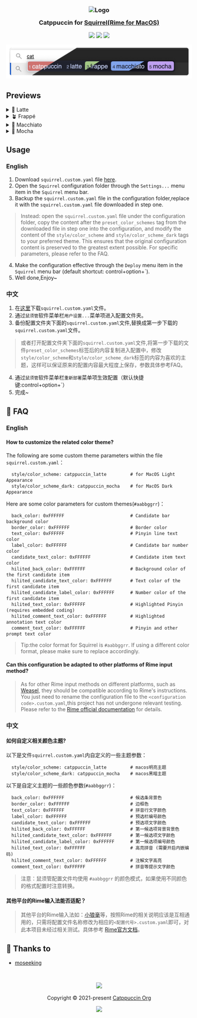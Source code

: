 <h3 align="center">
	<img src="https://raw.githubusercontent.com/catppuccin/catppuccin/main/assets/logos/exports/1544x1544_circle.png" width="100" alt="Logo"/><br/>
	<img src="https://raw.githubusercontent.com/catppuccin/catppuccin/main/assets/misc/transparent.png" height="30" width="0px"/>
	Catppuccin for <a href="https://github.com/rime/squirrel">Squirrel(Rime for MacOS)</a>
	<img src="https://raw.githubusercontent.com/catppuccin/catppuccin/main/assets/misc/transparent.png" height="30" width="0px"/>
</h3>

<p align="center">
	<a href="https://github.com/moseeking/squirrel/stargazers"><img src="https://img.shields.io/github/stars/moseeking/squirrel?colorA=363a4f&colorB=b7bdf8&style=for-the-badge"></a>
	<a href="https://github.com/moseeking/squirrel/issues"><img src="https://img.shields.io/github/issues/moseeking/squirrel?colorA=363a4f&colorB=f5a97f&style=for-the-badge"></a>
	<a href="https://github.com/moseeking/squirrel/contributors"><img src="https://img.shields.io/github/contributors/moseeking/squirrel?colorA=363a4f&colorB=a6da95&style=for-the-badge"></a>
</p>

<p align="center">
	<img src="./assets/preview.webp"/>
</p>

## Previews

<details>
<summary>🌻 Latte</summary>
<img src="./assets/latte.webp"/>
</details>
<details>
<summary>🪴 Frappé</summary>
<img src="./assets/frappe.webp"/>
</details>
<details>
<summary>🌺 Macchiato</summary>
<img src="./assets/macchiato.webp"/>
</details>
<details>
<summary>🌿 Mocha</summary>
<img src="./assets/mocha.webp"/>
</details>

## Usage

### English
1. Download `squirrel.custom.yaml` file [here](/squirrel.custom.yaml).
2. Open the `Squirrel` configuration folder through the `Settings...` menu item in the `Squirrel` menu bar.
3. Backup the `squirrel.custom.yaml` file in the configuration folder,replace it with the `squirrel.custom.yaml` file downloaded in step one.
> Instead: open the `squirrel.custom.yaml` file under the configuration folder, copy the content after the `preset_color_schemes` tag from the downloaded file in step one into the configuration, and modify the content of the `style/color_scheme` and `style/color_scheme_dark` tags to your preferred theme. This ensures that the original configuration content is preserved to the greatest extent possible. For specific parameters, please refer to the FAQ.  
4. Make the configuration effective through the `Deploy` menu item in the `Squirrel` menu bar (default shortcut: control+option+\`).
5. Well done,Enjoy~

### 中文
1. 在[这里](/squirrel.custom.yaml)下载`squirrel.custom.yaml`文件。
2. 通过`鼠须管`软件菜单栏`用户设置...`菜单项进入配置文件夹。
3. 备份配置文件夹下面的`squirrel.custom.yaml`文件,替换成第一步下载的`squirrel.custom.yaml`文件。
> 或者打开配置文件夹下面的`squirrel.custom.yaml`文件,将第一步下载的文件`preset_color_schemes`标签后的内容复制进入配置中，修改`style/color_scheme`和`style/color_scheme_dark`标签的内容为喜欢的主题，这样可以保证原来的配置内容最大程度上保存，参数具体参考FAQ。
4. 通过`鼠须管`软件菜单栏`重新部署`菜单项生效配置（默认快捷键:control+option+\`）
5. 完成~

<!-- this section is optional -->
## 🙋 FAQ

### English

#### How to customize the related color theme?
The following are some custom theme parameters within the file `squirrel.custom.yaml`：
```
  style/color_scheme: catppuccin_latte         # for MacOS Light Appearance
  style/color_scheme_dark: catppuccin_mocha    # for MacOS Dark Appearance
```
Here are some color parameters for custom themes(`#aabbggrr`)：
``` 
  back_color: 0xFFFFFF                         # Candidate bar background color
  border_color: 0xFFFFFF                       # Border color
  text_color: 0xFFFFFF                         # Pinyin line text color 
  label_color: 0xFFFFFF                        # Candidate bar number color
  candidate_text_color: 0xFFFFFF               # Candidate item text color
  hilited_back_color: 0xFFFFFF                 # Background color of the first candidate item
  hilited_candidate_text_color: 0xFFFFFF       # Text color of the first candidate item
  hilited_candidate_label_color: 0xFFFFFF      # Number color of the first candidate item
  hilited_text_color: 0xFFFFFF                 # Highlighted Pinyin (requires embedded coding)
  hilited_comment_text_color: 0xFFFFFF         # Highlighted annotation text color
  comment_text_color: 0xFFFFFF                 # Pinyin and other prompt text color
```
> Tip:the color format for Squirrel is `#aabbggrr`. If using a different color format, please make sure to replace accordingly.

#### Can this configuration be adapted to other platforms of Rime input method? 
> As for other Rime input methods on different platforms, such as [Weasel](https://github.com/rime/weasel), they should be compatible according to Rime's instructions. You just need to rename the configuration file to the `<configuration code>.custom.yaml`,this project has not undergone relevant testing. Please refer to the [Rime official documentation](https://github.com/rime/home/wiki ) for details.


### 中文

#### 如何自定义相关颜色主题?
以下是文件`squirrel.custom.yaml`内自定义的一些主题参数：
```
  style/color_scheme: catppuccin_latte         # macos明亮主题
  style/color_scheme_dark: catppuccin_mocha    # macos黑暗主题
```
以下是自定义主题的一些颜色参数(`#aabbggrr`)：
```
  back_color: 0xFFFFFF                         # 候选条背景色
  border_color: 0xFFFFFF                       # 边框色
  text_color: 0xFFFFFF                         # 拼音行文字颜色
  label_color: 0xFFFFFF                        # 预选栏编号颜色
  candidate_text_color: 0xFFFFFF               # 预选项文字颜色
  hilited_back_color: 0xFFFFFF                 # 第一候选项背景背景色
  hilited_candidate_text_color: 0xFFFFFF       # 第一候选项文字颜色
  hilited_candidate_label_color: 0xFFFFFF      # 第一候选项编号颜色
  hilited_text_color: 0xFFFFFF                 # 高亮拼音 (需要开启内嵌编码)
  hilited_comment_text_color: 0xFFFFFF         # 注解文字高亮
  comment_text_color: 0xFFFFFF                 # 拼音等提示文字颜色
```
> 注意：鼠须管配置文件均使用 `#aabbggrr` 的颜色模式，如果使用不同颜色的格式配置时注意转换。
#### 其他平台的Rime输入法能否适配？
> 其他平台的Rime输入法如：[小狼毫](https://github.com/rime/weasel)等，按照Rime的相关说明应该是互相通用的，只需将配置文件名称修改为相应的`<配置代号>.custom.yaml`即可，对此本项目未经过相关测试。具体参考 [Rime官方文档](https://github.com/rime/home/wiki)。


	

## 💝 Thanks to

- [moseeking](https://github.com/moseeking)

&nbsp;

<p align="center">
	<img src="https://raw.githubusercontent.com/catppuccin/catppuccin/main/assets/footers/gray0_ctp_on_line.svg?sanitize=true" />
</p>

<p align="center">
	Copyright &copy; 2021-present <a href="https://github.com/catppuccin" target="_blank">Catppuccin Org</a>
</p>

<p align="center">
	<a href="https://github.com/catppuccin/catppuccin/blob/main/LICENSE"><img src="https://img.shields.io/static/v1.svg?style=for-the-badge&label=License&message=MIT&logoColor=d9e0ee&colorA=363a4f&colorB=b7bdf8"/></a>
</p>
